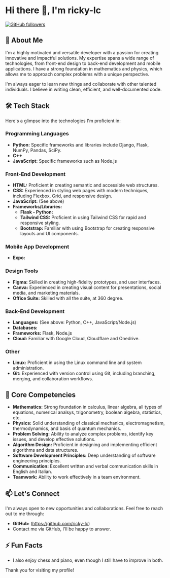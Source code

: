 # Hi there 👋, I'm ricky-lc

[![GitHub followers](https://img.shields.io/github/followers/ricky-lc?label=Follow&style=social)](https://github.com/ricky-lc)
## 🚀 About Me

I'm a highly motivated and versatile developer with a passion for creating innovative and impactful solutions. My expertise spans a wide range of technologies, from front-end design to back-end development and mobile applications. I have a strong foundation in mathematics and physics, which allows me to approach complex problems with a unique perspective.

I'm always eager to learn new things and collaborate with other talented individuals. I believe in writing clean, efficient, and well-documented code.

## 🛠️ Tech Stack

Here's a glimpse into the technologies I'm proficient in:

### Programming Languages
* **Python:** Specific frameworks and libraries include Django, Flask, NumPy, Pandas, SciPy.
* **C++**
* **JavaScript:** Specific frameworks such as Node.js

### Front-End Development

* **HTML:** Proficient in creating semantic and accessible web structures.
* **CSS:** Experienced in styling web pages with modern techniques, including Flexbox, Grid, and responsive design.
* **JavaScript:** (See above)
* **Frameworks/Libraries:**
    * **Flask - Python:**
    * **Tailwind CSS:** Proficient in using Tailwind CSS for rapid and responsive styling.
    * **Bootstrap:** Familiar with using Bootstrap for creating responsive layouts and UI components.

### Mobile App Development

* **Expo:**

### Design Tools

* **Figma:** Skilled in creating high-fidelity prototypes, and user interfaces.
* **Canva:** Experienced in creating visual content for presentations, social media, and marketing materials.
* **Office Suite:** Skilled with all the suite, at 360 degree.

### Back-End Development

* **Languages:** (See above: Python, C++, JavaScript/Node.js)
* **Databases:**
* **Frameworks:** Flask, Node.js
* **Cloud:** Familiar with Google Cloud, Cloudflare and Onedrive.

### Other

* **Linux:** Proficient in using the Linux command line and system administration.
* **Git:** Experienced with version control using Git, including branching, merging, and collaboration workflows.

## 🧠 Core Competencies

* **Mathematics:** Strong foundation in calculus, linear algebra, all types of equations, numerical analsys, trigonometry, boolean algebra, statistics, etc.
* **Physics:** Solid understanding of classical mechanics, electromagnetism, thermodynamics, and basis of quantum mechanics.
* **Problem Solving:** Ability to analyze complex problems, identify key issues, and develop effective solutions.
* **Algorithm Design:** Proficient in designing and implementing efficient algorithms and data structures.
* **Software Development Principles:** Deep understanding of software engineering principles.
* **Communication:** Excellent written and verbal communication skills in English and Italian.
* **Teamwork:** Ability to work effectively in a team environment.

## 📫 Let's Connect

I'm always open to new opportunities and collaborations. Feel free to reach out to me through:

* **GitHub:** \(https://github.com/ricky-lc)
* Contact me via GitHub, I'll be happy to answer.

## ⚡ Fun Facts

* I also enjoy chess and piano, even though I still have to improve in both.

Thank you for visiting my profile!
